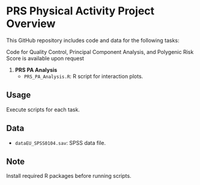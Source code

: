 # PRS Physical Activity Project Overview

This GitHub repository includes code and data for the following tasks:

Code for Quality Control, Principal Component Analysis, and Polygenic Risk Score is available upon request

1. **PRS PA Analysis**
   - `PRS_PA_Analysis.R`: R script for interaction plots.

## Usage

Execute scripts for each task.

## Data
- `dataEU_SPSS0104.sav`: SPSS data file.

## Note
Install required R packages before running scripts.

